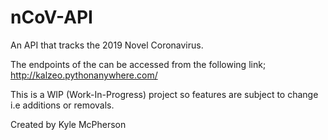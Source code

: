 # nCoV-API
An API that tracks the 2019 Novel Coronavirus.

The endpoints of the can be accessed from the following link;
http://kalzeo.pythonanywhere.com/

This is a WIP (Work-In-Progress) project so features are subject to change i.e additions or removals.

Created by Kyle McPherson
